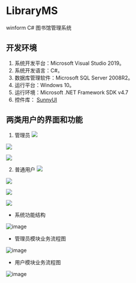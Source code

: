 # LibraryMS
winform C# 图书馆管理系统
## 开发环境
1. 系统开发平台：Microsoft Visual Studio 2019。
2. 系统开发语言：C#。
3. 数据库管理软件：Microsoft SQL Server 2008R2。
4. 运行平台：Windows 10。
5. 运行环境：Microsoft .NET Framework SDK v4.7
6. 控件库： [SunnyUI](https://github.com/yhuse/SunnyUI)
## 两类用户的界面和功能
1. 管理员
![](https://github.com/ultraman-agul/LibraryMS/blob/master/LibraryMS/image/adminMain1.png)

![](https://github.com/ultraman-agul/LibraryMS/blob/master/LibraryMS/image/adminMain2.png)

![](https://github.com/ultraman-agul/LibraryMS/blob/master/LibraryMS/image/adminMain3.png)

2. 普通用户
![](https://github.com/ultraman-agul/LibraryMS/blob/master/LibraryMS/image/userMain1.png)

![](https://github.com/ultraman-agul/LibraryMS/blob/master/LibraryMS/image/userMain2.png)

![](https://github.com/ultraman-agul/LibraryMS/blob/master/LibraryMS/image/userMain3.png)

![](https://github.com/ultraman-agul/LibraryMS/blob/master/LibraryMS/image/userMain4.png)

+ 系统功能结构

![image](https://github.com/ultraman-agul/LibraryMS/blob/master/LibraryMS/image/System.png)


+ 管理员模块业务流程图

![image](https://github.com/ultraman-agul/LibraryMS/blob/master/LibraryMS/image/Admin.png)


+ 用户模块业务流程图

![image](https://github.com/ultraman-agul/LibraryMS/blob/master/LibraryMS/image/Users.png)

